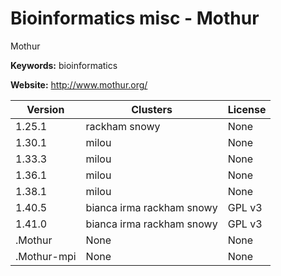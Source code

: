 # Bioinformatics misc - Mothur

Mothur

**Keywords:** bioinformatics

**Website:** <http://www.mothur.org/>

| Version | Clusters | License |
| ------- | -------- | ------- |
| 1.25.1 | rackham snowy | None |
| 1.30.1 | milou | None |
| 1.33.3 | milou | None |
| 1.36.1 | milou | None |
| 1.38.1 | milou | None |
| 1.40.5 | bianca irma rackham snowy | GPL v3 |
| 1.41.0 | bianca irma rackham snowy | GPL v3 |
| .Mothur | None | None |
| .Mothur-mpi | None | None |
